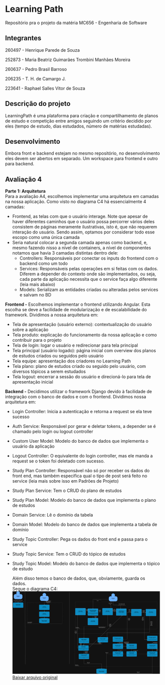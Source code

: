 # Learning Path

Repositório pra o projeto da matéria MC656 - Engenharia de Software

## Integrantes

260497 - Henrique Parede de Souza

252873 - Maria Beatriz Guimarães Trombini Manhães Moreira 

260637 - Pedro Brasil Barroso

206235 - T. H. de Camargo J.

223641 - Raphael Salles Vitor de Souza

## Descrição do projeto

LearningPath é uma plataforma para criação e compartilhamento de planos de estudo e competição entre amigos seguindo um critério decidido por eles (tempo de estudo, dias estudados, número de matérias estudadas).

## Desenvolvimento

Embora front e backend estejam no mesmo repositório, no desenvolvimento eles devem ser abertos em separado. Um workspace para frontend e outro para backend.

  
## Avaliação 4 
**Parte 1: Arquitetura**   
Para a avaliação A4, escolhemos implementar uma arquitetura em camadas na nossa aplicação. Como visto no diagrama C4 há essencialmente 4 camadas:

* Frontend, as telas com que o usuário interage. Note que apesar de haver diferentes caminhos que o usuário possa percorrer vários deles consistem de páginas  meramente ilustrativas, isto é, que não requerem interação do usuário. Sendo assim, optamos por considerar todo esse escopo como uma única camada  
* Seria natural colocar a segunda camada apenas como backend, e, mesmo fazendo nisso a nível de containers, a nível de componentes notamos que havia 3 camadas distintas dentro dele:  
  * Controllers: Responsáveis por conectar os inputs do frontend com o backend como um todo  
  * Services: Responsáveis pelas operações em si feitas com os dados. Diferem a depender do contexto onde são implementados, ou seja, cada parte da aplicação necessita que o service faça algo diferente (leia mais abaixo)  
  * Models: Serializam as entidades criadas ou alteradas pelos services e salvam no BD

**Frontend \-** Escolhemos implementar o frontend utilizando Angular. Esta escolha se deve a facilidade de modularização e de escalabilidade do framework. Dividimos a nossa arquitetura em:

* Tela de apresentação (usuário externo): contextualização do usuário sobre a aplicação  
* Tela produto: explicação do funcionamento da nossa aplicação e como contribuir para o projeto  
* Tela de login: logar o usuário e redirecionar para tela principal  
* Tela principal (usuário logado): página inicial com overview dos planos de estudos criados ou seguidos pelo usuário  
* Tela equipe: apresentação dos criadores no Learning Path  
* Tela plano: plano de estudos criado ou seguido pelo usuário, com diversos tópicos a serem estudados  
* Tela logout: encerrar a sessão do usuário e direcioná-lo para tela de apresentação inicial

**Backend \-** Decidimos utilizar o framework Django devido à facilidade de integração com o banco de dados e com o frontend. Dividimos nossa arquitetura em:

* Login Controller: Inicia a autenticação e retorna a request se ela teve sucesso  
* Auth Service: Responsável por gerar e deletar tokens, a depender se é chamado pelo login ou logout controller  
* Custom User Model: Modelo do banco de dados que implementa o usuário da aplicação   
* Logout Controller: O equivalente do login controller, mas ele manda a request se o token foi deletado com sucesso.  
* Study Plan Controller: Responsável não só por receber os dados do front end, mas também especifica qual o tipo de post será feito no service (leia mais sobre isso em Padrões de Projeto)  
* Study Plan Service: Tem o CRUD do plano de estudos  
* Study Plan Model: Modelo do banco de dados que implementa o plano de estudos  
* Domain Service:  Lê o domínio da tabela  
* Domain Model: Modelo do banco de dados que implementa a tabela de domínio  
* Study Topic Controller: Pega os dados do front end e passa para o service  
* Study Topic Service: Tem o CRUD do tópico de estudos  
* Study Topic Model: Modelo do banco de dados que implementa o tópico de estudo

	Além disso temos o banco de dados, que, obviamente, guarda os dados.  
Segue o diagrama C4:
![Diagrama do Sistema](readmeAssets/C4%20-%20Avaliação%204.drawio.png)
[Baixar arquivo original](https://drive.google.com/file/d/1BJyhDH47fbebxdDqXOKrLCm6mTBW9CNz/view?usp=sharing)

